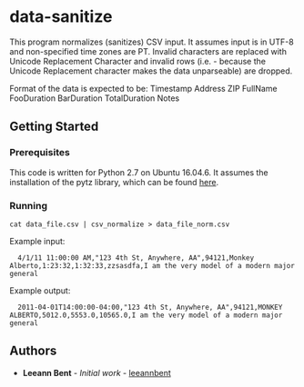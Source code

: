 # data-sanitize

This program normalizes (sanitizes) CSV input. It assumes input is in UTF-8
and non-specified time zones are PT. Invalid characters are replaced with
Unicode Replacement Character and invalid rows (i.e. - because the Unicode 
Replacement character makes the data unparseable) are dropped.

Format of the data is expected to be:
   Timestamp Address ZIP FullName FooDuration BarDuration TotalDuration Notes 

## Getting Started

### Prerequisites

This code is written for Python 2.7 on Ubuntu 16.04.6. It assumes the installation 
of the pytz library, which can be found [here](https://pypi.org/project/pytz/). 

### Running 

```
cat data_file.csv | csv_normalize > data_file_norm.csv
```

Example input:

```
  4/1/11 11:00:00 AM,"123 4th St, Anywhere, AA",94121,Monkey Alberto,1:23:32,1:32:33,zzsasdfa,I am the very model of a modern major general
```

Example output:

```
  2011-04-01T14:00:00-04:00,"123 4th St, Anywhere, AA",94121,MONKEY ALBERTO,5012.0,5553.0,10565.0,I am the very model of a modern major general
```

## Authors

* **Leeann Bent** - *Initial work* - [leeannbent](https://github.com/leeannbent)

